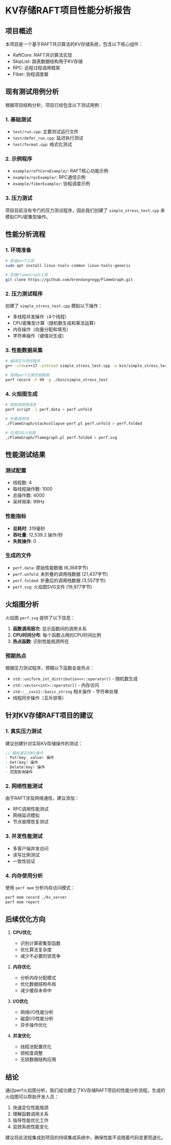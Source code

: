 # KV存储RAFT项目性能分析报告

## 项目概述

本项目是一个基于RAFT共识算法的KV存储系统，包含以下核心组件：
- RaftCore: RAFT共识算法实现
- SkipList: 跳表数据结构用于KV存储
- RPC: 远程过程调用框架
- Fiber: 协程调度器

## 现有测试用例分析

根据项目结构分析，项目已经包含以下测试用例：

### 1. 基础测试
- `test/run.cpp`: 主要测试运行文件
- `test/defer_run.cpp`: 延迟执行测试
- `test/format.cpp`: 格式化测试

### 2. 示例程序
- `example/raftCoreExample/`: RAFT核心功能示例
- `example/rpcExample/`: RPC通信示例
- `example/fiberExample/`: 协程调度示例

### 3. 压力测试
项目目前没有专门的压力测试程序，因此我们创建了 `simple_stress_test.cpp` 来模拟CPU密集型操作。

## 性能分析流程

### 1. 环境准备
```bash
# 安装perf工具
sudo apt install linux-tools-common linux-tools-generic

# 克隆FlameGraph工具
git clone https://github.com/brendangregg/FlameGraph.git
```

### 2. 压力测试程序
创建了 `simple_stress_test.cpp` 模拟以下操作：
- 多线程并发操作（4个线程）
- CPU密集型计算（随机数生成和乘法运算）
- 内存操作（向量分配和填充）
- 字符串操作（键值对生成）

### 3. 性能数据采集
```bash
# 编译压力测试程序
g++ -std=c++17 -pthread simple_stress_test.cpp -o bin/simple_stress_test

# 使用perf记录性能数据
perf record -F 99 -g ./bin/simple_stress_test
```

### 4. 火焰图生成
```bash
# 提取调用栈信息
perf script -i perf.data > perf.unfold

# 折叠调用栈
./FlameGraph/stackcollapse-perf.pl perf.unfold > perf.folded

# 生成SVG火焰图
./FlameGraph/flamegraph.pl perf.folded > perf.svg
```

## 性能测试结果

### 测试配置
- 线程数: 4
- 每线程操作数: 1000
- 总操作数: 4000
- 采样频率: 99Hz

### 性能指标
- **总耗时**: 319毫秒
- **吞吐量**: 12,539.2 操作/秒
- **失败操作**: 0

### 生成的文件
- `perf.data`: 原始性能数据 (6,368字节)
- `perf.unfold`: 未折叠的调用栈数据 (21,437字节)
- `perf.folded`: 折叠后的调用栈数据 (3,557字节)
- `perf.svg`: 火焰图SVG文件 (19,977字节)

## 火焰图分析

火焰图 `perf.svg` 提供了以下信息：

1. **函数调用层次**: 显示函数间的调用关系
2. **CPU时间分布**: 每个函数占用的CPU时间比例
3. **热点函数**: 识别性能瓶颈所在

### 预期热点
根据压力测试程序，预期以下函数会是热点：
- `std::uniform_int_distribution<>::operator()` - 随机数生成
- `std::vector<int>::operator[]` - 内存访问
- `std::__cxx11::basic_string` 相关操作 - 字符串处理
- 线程同步操作（互斥锁等）

## 针对KV存储RAFT项目的建议

### 1. 真实压力测试
建议创建针对实际KV存储操作的测试：
```cpp
// 模拟真实的KV操作
- Put(key, value) 操作
- Get(key) 操作
- Delete(key) 操作
- 范围查询操作
```

### 2. 网络性能测试
由于RAFT涉及网络通信，建议添加：
- RPC调用性能测试
- 网络延迟模拟
- 节点故障恢复测试

### 3. 并发性能测试
- 多客户端并发访问
- 读写比例测试
- 一致性验证

### 4. 内存使用分析
使用 `perf mem` 分析内存访问模式：
```bash
perf mem record ./kv_server
perf mem report
```

## 后续优化方向

1. **CPU优化**
   - 识别计算密集型函数
   - 优化算法复杂度
   - 减少不必要的锁竞争

2. **内存优化**
   - 分析内存分配模式
   - 优化数据结构布局
   - 减少缓存未命中

3. **I/O优化**
   - 网络I/O性能分析
   - 磁盘I/O性能分析
   - 异步操作优化

4. **并发优化**
   - 线程池配置优化
   - 锁粒度调整
   - 无锁数据结构应用

## 结论

通过perf火焰图分析，我们成功建立了KV存储RAFT项目的性能分析流程。生成的火焰图可以帮助开发人员：

1. 快速定位性能瓶颈
2. 理解函数调用关系
3. 指导性能优化工作
4. 监控系统性能变化

建议将此流程集成到项目的持续集成系统中，确保性能不会随着代码变更而退化。
